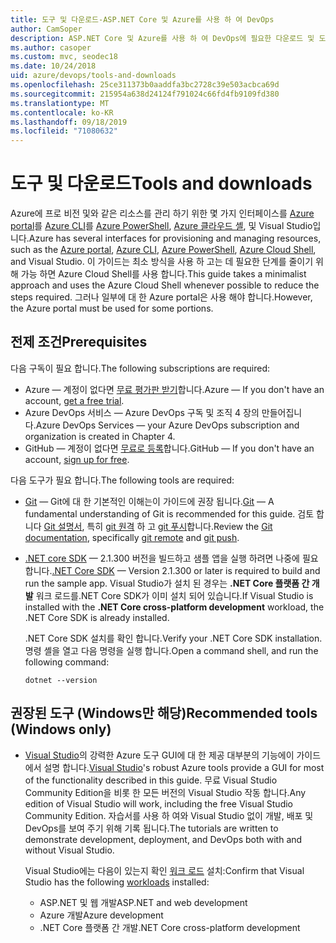 ```yaml
---
title: 도구 및 다운로드-ASP.NET Core 및 Azure를 사용 하 여 DevOps
author: CamSoper
description: ASP.NET Core 및 Azure를 사용 하 여 DevOps에 필요한 다운로드 및 도구입니다.
ms.author: casoper
ms.custom: mvc, seodec18
ms.date: 10/24/2018
uid: azure/devops/tools-and-downloads
ms.openlocfilehash: 25ce311373b0aaddfa3bc2728c39e503acbca69d
ms.sourcegitcommit: 215954a638d24124f791024c66fd4fb9109fd380
ms.translationtype: MT
ms.contentlocale: ko-KR
ms.lasthandoff: 09/18/2019
ms.locfileid: "71080632"
---
```

# <a name="tools-and-downloads"></a><span data-ttu-id="362ab-103">도구 및 다운로드</span><span class="sxs-lookup"><span data-stu-id="362ab-103">Tools and downloads</span></span>

<span data-ttu-id="362ab-104">Azure에 프로 비전 및와 같은 리소스를 관리 하기 위한 몇 가지 인터페이스를 [Azure portal](https://portal.azure.com)를 [Azure CLI](/cli/azure/)를 [Azure PowerShell](/powershell/azure/overview), [Azure 클라우드 셸](https://shell.azure.com/bash), 및 Visual Studio입니다.</span><span class="sxs-lookup"><span data-stu-id="362ab-104">Azure has several interfaces for provisioning and managing resources, such as the [Azure portal](https://portal.azure.com), [Azure CLI](/cli/azure/), [Azure PowerShell](/powershell/azure/overview), [Azure Cloud Shell](https://shell.azure.com/bash), and Visual Studio.</span></span> <span data-ttu-id="362ab-105">이 가이드는 최소 방식을 사용 하 고는 데 필요한 단계를 줄이기 위해 가능 하면 Azure Cloud Shell를 사용 합니다.</span><span class="sxs-lookup"><span data-stu-id="362ab-105">This guide takes a minimalist approach and uses the Azure Cloud Shell whenever possible to reduce the steps required.</span></span> <span data-ttu-id="362ab-106">그러나 일부에 대 한 Azure portal은 사용 해야 합니다.</span><span class="sxs-lookup"><span data-stu-id="362ab-106">However, the Azure portal must be used for some portions.</span></span>

## <a name="prerequisites"></a><span data-ttu-id="362ab-107">전제 조건</span><span class="sxs-lookup"><span data-stu-id="362ab-107">Prerequisites</span></span>

<span data-ttu-id="362ab-108">다음 구독이 필요 합니다.</span><span class="sxs-lookup"><span data-stu-id="362ab-108">The following subscriptions are required:</span></span>

* <span data-ttu-id="362ab-109">Azure &mdash; 계정이 없다면 [무료 평가판 받기](https://azure.microsoft.com/free/)합니다.</span><span class="sxs-lookup"><span data-stu-id="362ab-109">Azure &mdash; If you don't have an account, [get a free trial](https://azure.microsoft.com/free/).</span></span>
* <span data-ttu-id="362ab-110">Azure DevOps 서비스 &mdash; Azure DevOps 구독 및 조직 4 장의 만들어집니다.</span><span class="sxs-lookup"><span data-stu-id="362ab-110">Azure DevOps Services &mdash; your Azure DevOps subscription and organization is created in Chapter 4.</span></span>
* <span data-ttu-id="362ab-111">GitHub &mdash; 계정이 없다면 [무료로 등록](https://github.com/join)합니다.</span><span class="sxs-lookup"><span data-stu-id="362ab-111">GitHub &mdash; If you don't have an account, [sign up for free](https://github.com/join).</span></span>

<span data-ttu-id="362ab-112">다음 도구가 필요 합니다.</span><span class="sxs-lookup"><span data-stu-id="362ab-112">The following tools are required:</span></span>

* <span data-ttu-id="362ab-113">[Git](https://git-scm.com/downloads) &mdash; Git에 대 한 기본적인 이해는이 가이드에 권장 됩니다.</span><span class="sxs-lookup"><span data-stu-id="362ab-113">[Git](https://git-scm.com/downloads) &mdash; A fundamental understanding of Git is recommended for this guide.</span></span> <span data-ttu-id="362ab-114">검토 합니다 [Git 설명서](https://git-scm.com/doc), 특히 [git 원격](https://git-scm.com/docs/git-remote) 하 고 [git 푸시](https://git-scm.com/docs/git-push)합니다.</span><span class="sxs-lookup"><span data-stu-id="362ab-114">Review the [Git documentation](https://git-scm.com/doc), specifically [git remote](https://git-scm.com/docs/git-remote) and [git push](https://git-scm.com/docs/git-push).</span></span>
* <span data-ttu-id="362ab-115">[.NET core SDK](https://www.microsoft.com/net/download/) &mdash; 2.1.300 버전을 빌드하고 샘플 앱을 실행 하려면 나중에 필요 합니다.</span><span class="sxs-lookup"><span data-stu-id="362ab-115">[.NET Core SDK](https://www.microsoft.com/net/download/) &mdash; Version 2.1.300 or later is required to build and run the sample app.</span></span> <span data-ttu-id="362ab-116">Visual Studio가 설치 된 경우는 **.NET Core 플랫폼 간 개발** 워크 로드를.NET Core SDK가 이미 설치 되어 있습니다.</span><span class="sxs-lookup"><span data-stu-id="362ab-116">If Visual Studio is installed with the **.NET Core cross-platform development** workload, the .NET Core SDK is already installed.</span></span>

    <span data-ttu-id="362ab-117">.NET Core SDK 설치를 확인 합니다.</span><span class="sxs-lookup"><span data-stu-id="362ab-117">Verify your .NET Core SDK installation.</span></span> <span data-ttu-id="362ab-118">명령 셸을 열고 다음 명령을 실행 합니다.</span><span class="sxs-lookup"><span data-stu-id="362ab-118">Open a command shell, and run the following command:</span></span>

    ```dotnetcli
    dotnet --version
    ```

## <a name="recommended-tools-windows-only"></a><span data-ttu-id="362ab-119">권장된 도구 (Windows만 해당)</span><span class="sxs-lookup"><span data-stu-id="362ab-119">Recommended tools (Windows only)</span></span>

* <span data-ttu-id="362ab-120">[Visual Studio](https://visualstudio.microsoft.com)의 강력한 Azure 도구 GUI에 대 한 제공 대부분의 기능에이 가이드에서 설명 합니다.</span><span class="sxs-lookup"><span data-stu-id="362ab-120">[Visual Studio](https://visualstudio.microsoft.com)'s robust Azure tools provide a GUI for most of the functionality described in this guide.</span></span> <span data-ttu-id="362ab-121">무료 Visual Studio Community Edition을 비롯 한 모든 버전의 Visual Studio 작동 합니다.</span><span class="sxs-lookup"><span data-stu-id="362ab-121">Any edition of Visual Studio will work, including the free Visual Studio Community Edition.</span></span> <span data-ttu-id="362ab-122">자습서를 사용 하 여와 Visual Studio 없이 개발, 배포 및 DevOps를 보여 주기 위해 기록 됩니다.</span><span class="sxs-lookup"><span data-stu-id="362ab-122">The tutorials are written to demonstrate development, deployment, and DevOps both with and without Visual Studio.</span></span>

  <span data-ttu-id="362ab-123">Visual Studio에는 다음이 있는지 확인 [워크 로드](/visualstudio/install/modify-visual-studio) 설치:</span><span class="sxs-lookup"><span data-stu-id="362ab-123">Confirm that Visual Studio has the following [workloads](/visualstudio/install/modify-visual-studio) installed:</span></span>

  * <span data-ttu-id="362ab-124">ASP.NET 및 웹 개발</span><span class="sxs-lookup"><span data-stu-id="362ab-124">ASP.NET and web development</span></span>
  * <span data-ttu-id="362ab-125">Azure 개발</span><span class="sxs-lookup"><span data-stu-id="362ab-125">Azure development</span></span>
  * <span data-ttu-id="362ab-126">.NET Core 플랫폼 간 개발</span><span class="sxs-lookup"><span data-stu-id="362ab-126">.NET Core cross-platform development</span></span>
